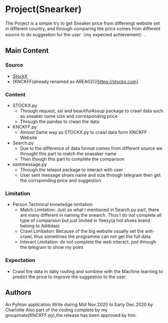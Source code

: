 # Project(Snearker)
The Porject is a simple try to get Sneaker price from differengt website set in different country, and through comparing the price comes from different source to do suggestion for the user（my expected achievement）.

## Main Content
### Source
* [StockX](https://www.area02.com/zh-CN)
* [KNCKFF(already renamed as AREA02)](https://stockx.com]

### Content
* STOCKX.py
    * Through request, ssl and beautiful4soup package to crawl data such as sneaker name size and corresponding price
    * Through the pandas to clwan the data
* KNCKFF.py
    * Almost Same way as STOCKX.py to crawl data form KNCKFF Website
* Search.py
    * Due to the difference of data format comes from different source we throught this part to match the snaeaker name 
    * Then though this part to complete the comparison
* sentmessage.py
    * Through the telepot package to interact with user
    * User sent message shoes name and size through telegram then get the corrsponding price and suggestion

### Limitation
* Person Technical knowledge limitation
    * Match Limitation: Just as what I mentioned in Search.py part, there are many different in naming the snearch. Thus I do not complete all type of comparsion but just limited in Yeezy(a hot shoes brand belong to Addidas)
    * Crawl Limitaiton: Because of the big website usually set the anit-crawl, thus sometimes the programme can not get the full data
    * Interact Limitation: do not complete the web interact, just through the telegram to show my point
    
### Expectation

* Crawl the data in daliy routing and sombine with the Machine learning to predict the price to improve the suggestion to the user.

## Authors

An Pyhton application Write duirng Mid Nov.2020 to Early Dec.2020 by Charlotte
Also part of the coding complete by my groupmate(KNCKFF.py),the release has been approved by him.
